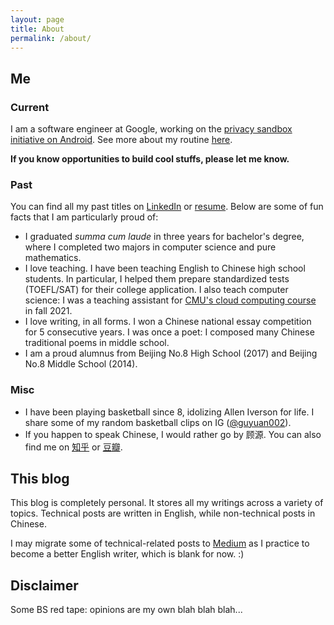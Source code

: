```yaml
---
layout: page
title: About
permalink: /about/
---
```


## Me
### Current
I am a software engineer at Google, working on the [privacy sandbox initiative on Android](https://privacysandbox.com/intl/en_us/android). See more about my routine [here](/purpose).

**If you know opportunities to build cool stuffs, please let me know.**

### Past
You can find all my past titles on [LinkedIn](https://www.linkedin.com/in/gu-yuan/) or [resume](/assets/resume.pdf). Below are some of fun facts that I am particularly proud of:
- I graduated *summa cum laude* in three years for bachelor's degree, where I completed two majors in computer science and pure mathematics.
- I love teaching. I have been teaching English to Chinese high school students. In particular, I helped them prepare standardized tests (TOEFL/SAT) for their college application. I also teach computer science: I was a teaching assistant for [CMU's cloud computing course](https://www.cs.cmu.edu/~msakr/15619-f21/) in fall 2021.
- I love writing, in all forms. I won a Chinese national essay competition for 5 consecutive years. I was once a poet: I composed many Chinese traditional poems in middle school.
- I am a proud alumnus from Beijing No.8 High School (2017) and Beijing No.8 Middle School (2014).

### Misc
- I have been playing basketball since 8, idolizing Allen Iverson for life. I share some of my random basketball clips on IG ([@guyuan002](https://www.instagram.com/guyuan002/)).
- If you happen to speak Chinese, I would rather go by 顾源. You can also find me on [知乎](https://www.zhihu.com/people/gu-yuan-46-28) or [豆瓣](https://www.douban.com/people/159427915/).

## This blog
This blog is completely personal. It stores all my writings across a variety of topics. Technical posts are written in English, while non-technical posts in Chinese.

I may migrate some of technical-related posts to [Medium](https://medium.com/@guyuan002) as I practice to become a better English writer, which is blank for now. :)

<head>
<script id="mcjs">!function(c,h,i,m,p){m=c.createElement(h),p=c.getElementsByTagName(h)[0],m.async=1,m.src=i,p.parentNode.insertBefore(m,p)}(document,"script","https://chimpstatic.com/mcjs-connected/js/users/51d47c3c267c5a41747b570fd/040c6f7c22254ea2b8b9fda24.js");</script>
</head>

## Disclaimer
Some BS red tape: opinions are my own blah blah blah...
